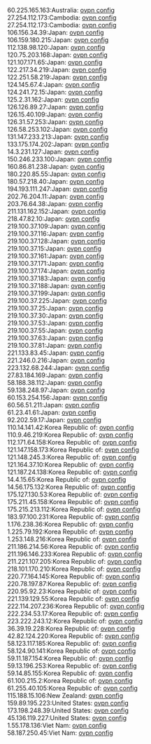 60.225.165.163:Australia: [ovpn config](vpn/60_225_165_163.ovpn)  
27.254.112.173:Cambodia: [ovpn config](vpn/27_254_112_173.ovpn)  
27.254.112.173:Cambodia: [ovpn config](vpn/27_254_112_173.ovpn)  
106.156.34.39:Japan: [ovpn config](vpn/106_156_34_39.ovpn)  
106.159.180.215:Japan: [ovpn config](vpn/106_159_180_215.ovpn)  
112.138.98.120:Japan: [ovpn config](vpn/112_138_98_120.ovpn)  
120.75.203.168:Japan: [ovpn config](vpn/120_75_203_168.ovpn)  
121.107.171.65:Japan: [ovpn config](vpn/121_107_171_65.ovpn)  
122.217.34.219:Japan: [ovpn config](vpn/122_217_34_219.ovpn)  
122.251.58.219:Japan: [ovpn config](vpn/122_251_58_219.ovpn)  
124.145.67.4:Japan: [ovpn config](vpn/124_145_67_4.ovpn)  
124.241.72.15:Japan: [ovpn config](vpn/124_241_72_15.ovpn)  
125.2.31.162:Japan: [ovpn config](vpn/125_2_31_162.ovpn)  
126.126.89.27:Japan: [ovpn config](vpn/126_126_89_27.ovpn)  
126.15.40.109:Japan: [ovpn config](vpn/126_15_40_109.ovpn)  
126.31.57.253:Japan: [ovpn config](vpn/126_31_57_253.ovpn)  
126.58.253.102:Japan: [ovpn config](vpn/126_58_253_102.ovpn)  
131.147.233.213:Japan: [ovpn config](vpn/131_147_233_213.ovpn)  
133.175.174.202:Japan: [ovpn config](vpn/133_175_174_202.ovpn)  
14.3.231.127:Japan: [ovpn config](vpn/14_3_231_127.ovpn)  
150.246.233.100:Japan: [ovpn config](vpn/150_246_233_100.ovpn)  
160.86.81.238:Japan: [ovpn config](vpn/160_86_81_238.ovpn)  
180.220.85.55:Japan: [ovpn config](vpn/180_220_85_55.ovpn)  
180.57.218.40:Japan: [ovpn config](vpn/180_57_218_40.ovpn)  
194.193.111.247:Japan: [ovpn config](vpn/194_193_111_247.ovpn)  
202.76.204.11:Japan: [ovpn config](vpn/202_76_204_11.ovpn)  
203.76.64.38:Japan: [ovpn config](vpn/203_76_64_38.ovpn)  
211.131.162.152:Japan: [ovpn config](vpn/211_131_162_152.ovpn)  
218.47.82.10:Japan: [ovpn config](vpn/218_47_82_10.ovpn)  
219.100.37.109:Japan: [ovpn config](vpn/219_100_37_109.ovpn)  
219.100.37.116:Japan: [ovpn config](vpn/219_100_37_116.ovpn)  
219.100.37.128:Japan: [ovpn config](vpn/219_100_37_128.ovpn)  
219.100.37.15:Japan: [ovpn config](vpn/219_100_37_15.ovpn)  
219.100.37.161:Japan: [ovpn config](vpn/219_100_37_161.ovpn)  
219.100.37.171:Japan: [ovpn config](vpn/219_100_37_171.ovpn)  
219.100.37.174:Japan: [ovpn config](vpn/219_100_37_174.ovpn)  
219.100.37.183:Japan: [ovpn config](vpn/219_100_37_183.ovpn)  
219.100.37.188:Japan: [ovpn config](vpn/219_100_37_188.ovpn)  
219.100.37.199:Japan: [ovpn config](vpn/219_100_37_199.ovpn)  
219.100.37.225:Japan: [ovpn config](vpn/219_100_37_225.ovpn)  
219.100.37.25:Japan: [ovpn config](vpn/219_100_37_25.ovpn)  
219.100.37.30:Japan: [ovpn config](vpn/219_100_37_30.ovpn)  
219.100.37.53:Japan: [ovpn config](vpn/219_100_37_53.ovpn)  
219.100.37.55:Japan: [ovpn config](vpn/219_100_37_55.ovpn)  
219.100.37.63:Japan: [ovpn config](vpn/219_100_37_63.ovpn)  
219.100.37.81:Japan: [ovpn config](vpn/219_100_37_81.ovpn)  
221.133.83.45:Japan: [ovpn config](vpn/221_133_83_45.ovpn)  
221.246.0.216:Japan: [ovpn config](vpn/221_246_0_216.ovpn)  
223.132.68.244:Japan: [ovpn config](vpn/223_132_68_244.ovpn)  
27.83.184.169:Japan: [ovpn config](vpn/27_83_184_169.ovpn)  
58.188.38.112:Japan: [ovpn config](vpn/58_188_38_112.ovpn)  
59.138.248.97:Japan: [ovpn config](vpn/59_138_248_97.ovpn)  
60.153.254.156:Japan: [ovpn config](vpn/60_153_254_156.ovpn)  
60.56.51.211:Japan: [ovpn config](vpn/60_56_51_211.ovpn)  
61.23.41.61:Japan: [ovpn config](vpn/61_23_41_61.ovpn)  
92.202.59.17:Japan: [ovpn config](vpn/92_202_59_17.ovpn)  
110.14.141.42:Korea Republic of: [ovpn config](vpn/110_14_141_42.ovpn)  
110.9.46.219:Korea Republic of: [ovpn config](vpn/110_9_46_219.ovpn)  
112.171.64.158:Korea Republic of: [ovpn config](vpn/112_171_64_158.ovpn)  
121.147.158.173:Korea Republic of: [ovpn config](vpn/121_147_158_173.ovpn)  
121.148.245.3:Korea Republic of: [ovpn config](vpn/121_148_245_3.ovpn)  
121.164.37.10:Korea Republic of: [ovpn config](vpn/121_164_37_10.ovpn)  
121.187.24.138:Korea Republic of: [ovpn config](vpn/121_187_24_138.ovpn)  
14.4.15.65:Korea Republic of: [ovpn config](vpn/14_4_15_65.ovpn)  
14.56.175.132:Korea Republic of: [ovpn config](vpn/14_56_175_132.ovpn)  
175.127.130.53:Korea Republic of: [ovpn config](vpn/175_127_130_53.ovpn)  
175.211.45.158:Korea Republic of: [ovpn config](vpn/175_211_45_158.ovpn)  
175.215.213.112:Korea Republic of: [ovpn config](vpn/175_215_213_112.ovpn)  
183.97.100.231:Korea Republic of: [ovpn config](vpn/183_97_100_231.ovpn)  
1.176.238.36:Korea Republic of: [ovpn config](vpn/1_176_238_36.ovpn)  
1.225.79.192:Korea Republic of: [ovpn config](vpn/1_225_79_192.ovpn)  
1.253.148.216:Korea Republic of: [ovpn config](vpn/1_253_148_216.ovpn)  
211.186.214.56:Korea Republic of: [ovpn config](vpn/211_186_214_56.ovpn)  
211.196.146.233:Korea Republic of: [ovpn config](vpn/211_196_146_233.ovpn)  
211.221.107.205:Korea Republic of: [ovpn config](vpn/211_221_107_205.ovpn)  
218.101.170.210:Korea Republic of: [ovpn config](vpn/218_101_170_210.ovpn)  
220.77.164.145:Korea Republic of: [ovpn config](vpn/220_77_164_145.ovpn)  
220.78.197.87:Korea Republic of: [ovpn config](vpn/220_78_197_87.ovpn)  
220.95.92.23:Korea Republic of: [ovpn config](vpn/220_95_92_23.ovpn)  
221.139.129.55:Korea Republic of: [ovpn config](vpn/221_139_129_55.ovpn)  
222.114.207.236:Korea Republic of: [ovpn config](vpn/222_114_207_236.ovpn)  
222.234.53.17:Korea Republic of: [ovpn config](vpn/222_234_53_17.ovpn)  
223.222.243.12:Korea Republic of: [ovpn config](vpn/223_222_243_12.ovpn)  
36.39.19.228:Korea Republic of: [ovpn config](vpn/36_39_19_228.ovpn)  
42.82.124.220:Korea Republic of: [ovpn config](vpn/42_82_124_220.ovpn)  
58.123.117.185:Korea Republic of: [ovpn config](vpn/58_123_117_185.ovpn)  
58.124.90.141:Korea Republic of: [ovpn config](vpn/58_124_90_141.ovpn)  
59.11.187.154:Korea Republic of: [ovpn config](vpn/59_11_187_154.ovpn)  
59.13.196.253:Korea Republic of: [ovpn config](vpn/59_13_196_253.ovpn)  
59.14.85.155:Korea Republic of: [ovpn config](vpn/59_14_85_155.ovpn)  
61.100.215.2:Korea Republic of: [ovpn config](vpn/61_100_215_2.ovpn)  
61.255.40.105:Korea Republic of: [ovpn config](vpn/61_255_40_105.ovpn)  
115.188.15.106:New Zealand: [ovpn config](vpn/115_188_15_106.ovpn)  
159.89.195.223:United States: [ovpn config](vpn/159_89_195_223.ovpn)  
173.198.248.39:United States: [ovpn config](vpn/173_198_248_39.ovpn)  
45.136.119.227:United States: [ovpn config](vpn/45_136_119_227.ovpn)  
1.55.178.136:Viet Nam: [ovpn config](vpn/1_55_178_136.ovpn)  
58.187.250.45:Viet Nam: [ovpn config](vpn/58_187_250_45.ovpn)  
